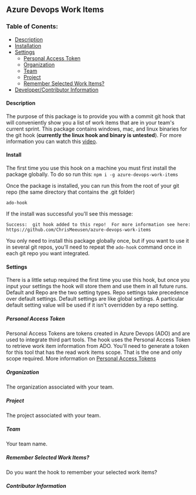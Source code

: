 ## Azure Devops Work Items

### Table of Conents:
* [Description](#description)
* [Installation](#install)
* [Settings](#settings)
  * [Personal Access Token](#pat)
  * [Organization](#org)
  * [Team](#team)
  * [Project](#project)
  * [Remember Selected Work Items?](#remember-work-items)
* [Developer/Contributor Information](#contribute)


<a name="description" />

#### Description
The purpose of this package is to provide you with a commit git hook that will conveniently show you a list of work items 
that are in your team's current sprint.  This package contains windows, mac, and linux binaries for the git hook (**currently the linux hook and binary is untested**).  For more information you can watch this [video](https://www.youtube.com/watch?v=Q0S_y1PKb8A).

<a name="install"/>

#### Install
The first time you use this hook on a machine you must first install the package globally.  To do so run this: ```npm i -g azure-devops-work-items```

Once the package is installed, you can run this from the root of your git repo (the same directory that contains the .git folder)

```ado-hook```

If the install was successful you'll see this message:

```Success:  git hook added to this repo!  For more information see here: https://github.com/ChrisMeeusen/azure-devops-work-items```

You only need to install this package globally once, but if you want to use it in several git repos, you'll need to repeat the ```ado-hook``` command once in each git repo you want integrated.


<a name="settings" />

#### Settings
There is a little setup required the first time you use this hook, but once you input your settings the hook will store them and use them 
in all future runs.  Default and Repo are the two setting types.  Repo settings take precedence over default settings. Default settings are like global settings.  A particular default setting value will be used
if it isn't overridden by a repo setting. 

<a name="pat" />

##### Personal Access Token
Personal Access Tokens are tokens created in Azure Devops (ADO) and are used to integrate third part tools.  The hook uses the Personal Access Token to retrieve work item 
information from ADO.  You'll need to generate a token for this tool that has the read work items scope.  That is the one and only scope required. More information on [Personal Access Tokens](https://docs.microsoft.com/en-us/azure/devops/organizations/accounts/use-personal-access-tokens-to-authenticate?view=azure-devops&tabs=preview-page "Microsoft Documentation on PAT")


<a name="org" />

##### Organization
The organization associated with your team.

<a name="project" />

##### Project
The project associated with your team.

<a name="team" />

##### Team
Your team name.


<a name="remember-work-items" />

##### Remember Selected Work Items?
Do you want the hook to remember your selected work items?

<a name="contrib" />

##### Contributor Information

